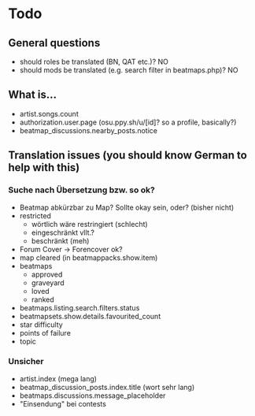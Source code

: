 # Todo

## General questions

- should roles be translated (BN, QAT etc.)? NO
- should mods be translated (e.g. search filter in beatmaps.php)? NO

## What is...

- artist.songs.count
- authorization.user.page (osu.ppy.sh/u/[id]? so a profile, basically?)
- beatmap_discussions.nearby_posts.notice

## Translation issues (you should know German to help with this)

### Suche nach Übersetzung bzw. so ok?

- Beatmap abkürzbar zu Map? Sollte okay sein, oder? (bisher nicht)
- restricted
  - wörtlich wäre restringiert (schlecht)
  - eingeschränkt vllt.?
  - beschränkt (meh)
- Forum Cover -> Forencover ok?
- map cleared (in beatmappacks.show.item)
- beatmaps
  - approved
  - graveyard
  - loved
  - ranked
- beatmaps.listing.search.filters.status
- beatmapsets.show.details.favourited_count
- star difficulty
- points of failure
- topic

### Unsicher

- artist.index (mega lang)
- beatmap_discussion_posts.index.title (wort sehr lang)
- beatmaps.discussions.message_placeholder
- "Einsendung" bei contests